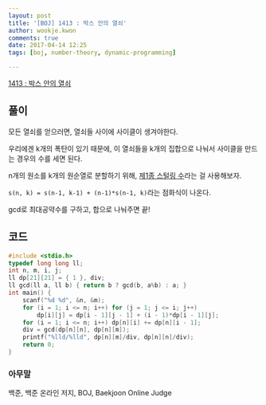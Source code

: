 ```yaml
---
layout: post
title: '[BOJ] 1413 : 박스 안의 열쇠'
author: wookje.kwon
comments: true
date: 2017-04-14 12:25
tags: [boj, number-theory, dynamic-programming]

---
```


[1413 : 박스 안의 열쇠](https://www.acmicpc.net/problem/1413)

## 풀이

모든 열쇠를 얻으러면, 열쇠들 사이에 사이클이 생겨야한다.

우리에겐 k개의 폭탄이 있기 때문에, 이 열쇠들을 k개의 집합으로 나눠서 사이클을 만드는 경우의 수를 세면 된다.

n개의 원소를 k개의 원순열로 분할하기 위해, [제1종 스털링 수](https://namu.wiki/w/%EC%A0%9C1%EC%A2%85%20%EC%8A%A4%ED%84%B8%EB%A7%81%20%EC%88%98)라는 걸 사용해보자.

`s(n, k) = s(n-1, k-1) + (n-1)*s(n-1, k)`라는 점화식이 나온다.

gcd로 최대공약수를 구하고, 합으로 나눠주면 끝!

## 코드

```cpp
#include <stdio.h>
typedef long long ll;
int n, m, i, j;
ll dp[21][21] = { 1 }, div;
ll gcd(ll a, ll b) { return b ? gcd(b, a%b) : a; }
int main() {
	scanf("%d %d", &n, &m);
	for (i = 1; i <= n; i++) for (j = 1; j <= i; j++)
		dp[i][j] = dp[i - 1][j - 1] + (i - 1)*dp[i - 1][j];
	for (i = 1; i <= n; i++) dp[n][i] += dp[n][i - 1];
	div = gcd(dp[n][n], dp[n][m]);
	printf("%lld/%lld", dp[n][m]/div, dp[n][n]/div);
	return 0;
}
```

### 아무말  
백준, 백준 온라인 저지, BOJ, Baekjoon Online Judge
